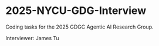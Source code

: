 # 2025-NYCU-GDG-Interview

Coding tasks for the 2025 GDGC Agentic AI Research Group. 

Interviewer: James Tu
